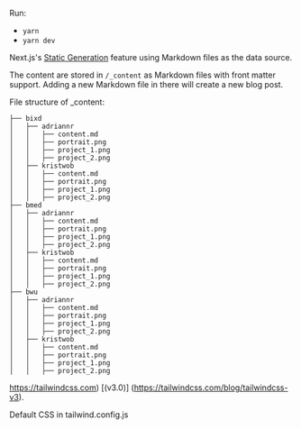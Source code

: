 Run:

- `yarn`
- `yarn dev`

Next.js's [Static Generation](https://nextjs.org/docs/basic-features/pages) feature using Markdown files as the data source.

The content are stored in `/_content` as Markdown files with front matter support. Adding a new Markdown file in there will create a new blog post.

File structure of \_content:

```_content
├── bixd
│   ├── adriannr
│   │   ├── content.md
│   │   ├── portrait.png
│   │   ├── project_1.png
│   │   ├── project_2.png
│   ├── kristwob
│   │   ├── content.md
│   │   ├── portrait.png
│   │   ├── project_1.png
│   │   ├── project_2.png
├── bmed
│   ├── adriannr
│   │   ├── content.md
│   │   ├── portrait.png
│   │   ├── project_1.png
│   │   ├── project_2.png
│   ├── kristwob
│   │   ├── content.md
│   │   ├── portrait.png
│   │   ├── project_1.png
│   │   ├── project_2.png
├── bwu
│   ├── adriannr
│   │   ├── content.md
│   │   ├── portrait.png
│   │   ├── project_1.png
│   │   ├── project_2.png
│   ├── kristwob
│   │   ├── content.md
│   │   ├── portrait.png
│   │   ├── project_1.png
│   │   ├── project_2.png
```

https://tailwindcss.com) [(v3.0)] (https://tailwindcss.com/blog/tailwindcss-v3).

Default CSS in tailwind.config.js
